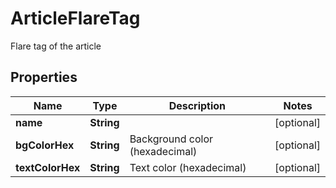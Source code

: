 

# ArticleFlareTag

Flare tag of the article

## Properties

| Name | Type | Description | Notes |
|------------ | ------------- | ------------- | -------------|
|**name** | **String** |  |  [optional] |
|**bgColorHex** | **String** | Background color (hexadecimal) |  [optional] |
|**textColorHex** | **String** | Text color (hexadecimal) |  [optional] |



